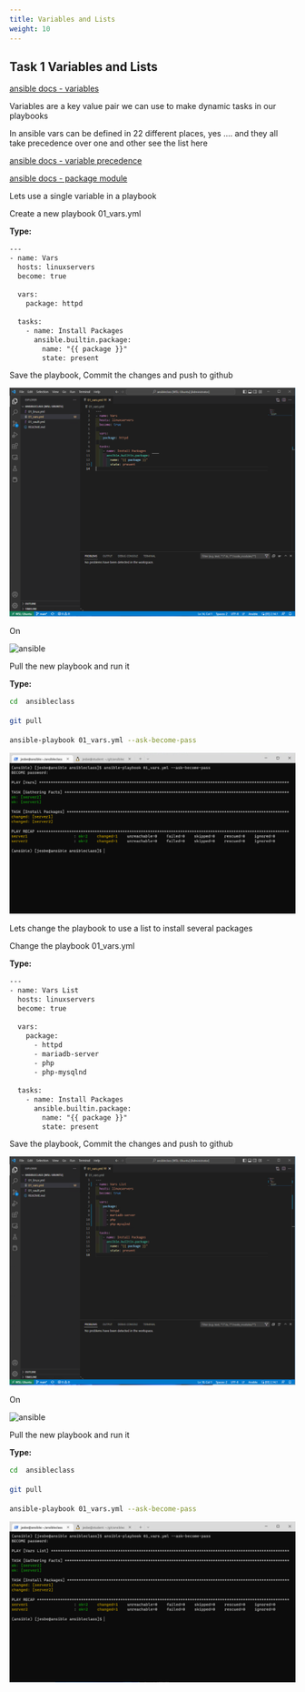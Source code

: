 ```yaml
---
title: Variables and Lists
weight: 10
---
```


## Task 1 Variables and Lists

[ansible docs - variables](https://docs.ansible.com/ansible/latest/user_guide/playbooks_variables.html)

Variables are a key value pair we can use to make dynamic tasks in our playbooks

In ansible vars can be defined in 22 different places, yes .... and they all take precedence over one and other see the list here

[ansible docs - variable precedence](https://docs.ansible.com/ansible/latest/user_guide/playbooks_variables.html#understanding-variable-precedence)

[ansible docs - package module](https://docs.ansible.com/ansible/latest/collections/ansible/builtin/package_module.html)

Lets use a single variable in a playbook

Create a new playbook 01_vars.yml

__Type:__

```ansible
---
- name: Vars
  hosts: linuxservers
  become: true

  vars:
    package: httpd

  tasks:
    - name: Install Packages
      ansible.builtin.package:
        name: "{{ package }}"
        state: present
```

Save the playbook, Commit the changes and push to github

![Alt text](images/001_vars_playbook.png?raw=true "ansible vars in playbook")

On

![ansible](/images/ansible.png)

Pull the new playbook and run it

__Type:__

```bash
cd  ansibleclass

git pull

ansible-playbook 01_vars.yml --ask-become-pass

```

![Alt text](images/002_vars_playbook_run.png?raw=true "ansible vars in playbook run")

Lets change the playbook to use a list to install several packages

Change the playbook 01_vars.yml

__Type:__

```ansible
---
- name: Vars List
  hosts: linuxservers
  become: true

  vars:
    package:
      - httpd
      - mariadb-server
      - php
      - php-mysqlnd

  tasks:
    - name: Install Packages
      ansible.builtin.package:
        name: "{{ package }}"
        state: present

```

Save the playbook, Commit the changes and push to github

![Alt text](images/004_vars_list_playbook.png?raw=true "ansible vars list in playbook")

On

![ansible](/images/ansible.png)

Pull the new playbook and run it

__Type:__

```bash
cd  ansibleclass

git pull

ansible-playbook 01_vars.yml --ask-become-pass

```

![Alt text](images/005_vars_list_playbook_run.png?raw=true "ansible vars list in playbook run")
